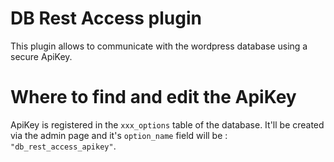 # DB Rest Access plugin
This plugin allows to communicate with the wordpress database using a secure ApiKey.

# Where to find and edit the ApiKey
ApiKey is registered in the `xxx_options` table of the database.
It'll be created via the admin page and it's `option_name` field will be : `"db_rest_access_apikey"`.
